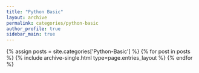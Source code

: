 ```yaml
---
title: "Python Basic"
layout: archive
permalink: categories/python-basic
author_profile: true
sidebar_main: true
---
```



{% assign posts = site.categories['Python-Basic'] %}
{% for post in posts %} {% include archive-single.html type=page.entries_layout %} {% endfor %}